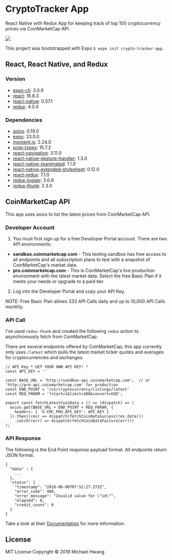 # CryptoTracker App
React Native with Redux App for keeping track of top 100 cryptocurrency prices via CoinMarketCap API.

![](example.gif)

This project was bootstrapped with Expo `$ expo init crypto-tracker-app`.

## React, React Native, and Redux
### Version
* [expo-cli](https://github.com/expo/expo-cli): 3.0.9
* [react](https://github.com/facebook/react): 16.8.3
* [react-native](https://github.com/facebook/react-native): 0.57.1
* [redux](https://github.com/reduxjs/redux): 4.0.4

### Dependencies
* [axios](https://github.com/axios/axios): 0.19.0
* [expo](https://github.com/expo/expo): 33.0.0
* [moment.js](https://github.com/moment/moment): 2.24.0
* [prop-types](https://github.com/facebook/prop-types): 15.7.2
* [react-navigation](https://github.com/react-navigation/react-navigation): 3.11.0
* [react-native-gesture-handler](https://github.com/kmagiera/react-native-gesture-handler): 1.3.0
* [react-native-reanimated](https://github.com/kmagiera/react-native-reanimated): 1.1.0
* [react-native-extended-stylesheet](https://github.com/vitalets/react-native-extended-stylesheet): 0.12.0
* [react-redux](https://github.com/reduxjs/react-redux): 7.1.0
* [redux-logger](https://github.com/LogRocket/redux-logger): 3.0.6
* [redux-thunk](https://github.com/reduxjs/redux-thunk): 2.3.0

## CoinMarketCap API
This app uses axios to list the latest prices from CoinMarketCap API.

### Developer Account
1. You must first sign up for a free Developer Portal account. There are two API environments:

- **sandbox.coinmarketcap.com** - This testing sandbox has free access to all endpoints and all subscription plans to test with a snapshot of CoinMarketCap's market data.
- **pro.coinmarketcap.com** - This is CoinMarketCap's live production environment with the latest market data. Select the free Basic Plan if it meets your needs or upgrade to a paid tier.

2. Log into the Developer Portal and copy your API Key.

NOTE: Free Basic Plan allows 333 API Calls daily and up to 10,000 API Calls monthly.

### API Call
I've used `redux-thunk` and created the following `redux` action to asynchronously fetch from CoinMarketCap.

There are several endpoints offered by CoinMarketCap; this app currently only uses `/latest` which pulls the latest market ticker quotes and averages for cryptocurrencies and exchanges.

```
// API Key * GET YOUR OWN API KEY! *
const API_KEY = ''

const BASE_URL = 'http://sandbox-api.coinmarketcap.com';  // or 'http://pro-api.coinmarketcap.com' for production
const END_POINT = '/v1/cryptocurrency/listings/latest'
const REQ_PARAM = '?start=1&limit=100&convert=USD';

export const fetchLatestCoinData = () => (dispatch) => (
  axios.get(BASE_URL + END_POINT + REQ_PARAM, {
    headers: { 'X-CMC_PRO_API_KEY': API_KEY }
  }).then((res) => dispatch(fetchCoinDataSuccess(res.data)))
    .catch((err) => dispatch(fetchCoinDataFailure(err)))
);
```

### API Response
The following is the End Point response payload format. All endpoints return JSON format.

```
{
  "data" : {
    ...
  },
  "status": {
    "timestamp": "2018-06-06T07:52:27.273Z",
    "error_code": 400,
    "error_message": "Invalid value for \"id\"",
    "elapsed": 0,
    "credit_count": 0
  }
}
```

Take a look at their [Documentation](https://coinmarketcap.com/api/documentation/v1/#operation/getV1CryptocurrencyListingsLatest) for more information.

## License
MIT License Copyright © 2019 Michael Hwang
